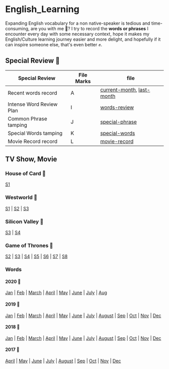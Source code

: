 # English_Learning
  
Expanding English vocabulary for a non native-speaker is tedious and time-consuming, are you with me 🤔? I try to record the **words or phrases** I encounter every day with some necessary context, hope it makes my English/Culture learning journey easier and more delight, and hopefully if it can inspire someone else, that's even better ✊.  

## Special Review 🐗   

|  Special Review      |    File Marks       |  file   	|
| ------------- |-------------  | ------- |
|    Recent words record   |  A  | [current-month](./words/2020/words-Aug.md),  [last-month](./words/2020/words-July.md)       |
|    Intense Word Review Plan    |  I  |  [words-review](./words-review.md)       |
|    Common Phrase tamping   |  J  | [special-phrase](./special/phrase.md)       |
|    Special Words tamping   |  K  | [special-words](./special/words1.md)       |
|    Movie Record record |  L | [movie-record](./media/movie.md)       |

## TV Show, Movie
### House of Card 🐺 
[S1](./media/houseOfCards/HOC1.md)

### Westworld 🤖
[S1](./media/westWorld/ww1.md) | [S2](./media/westWorld/ww2.md) | [S3](./media/westWorld/ww3.md)  

### Silicon Valley 🐨
[S3](./media/siliconValley/sv3.md) | [S4](./media/siliconValley/sv4.md) 

### Game of Thrones 👑
[S2](./media/GOT/GOT2.md) | [S3](./media/GOT/GOT3.md) | [S4](./media/GOT/GOT4.md) | [S5](./media/GOT/GOT5.md)  | [S6](./media/GOT/GOT6.md)  | [S7](./media/GOT/GOT7.md)  | [S8](./media/GOT/GOT8.md)  

### Words 

#### 2020 👊 
[Jan](./words/2020/words-Jan.md) | [Feb](./words/2020/words-Feb.md) | [March](./words/2020/words-Mar.md) |  [April](./words/2020/words-April.md) | [May](./words/2020/words-May.md) | [June](./words/2020/words-Jun.md) | [July](./words/2020/words-July.md) | [Aug](./words/2020/words-Aug.md)  

#### 2019 🏃  
[Jan](./words/2019/words-Jan.md) | [Feb](./words/2019/words-Feb.md) | [March](./words/2019/words-March.md) |  [April](./words/2019/words-April.md) | 
[May](./words/2019/words-May.md) | [June](./words/2019/words-June.md) | [July](./words/2019/words-July.md) |  [August](./words/2019/words-Aug.md) |
[Sep](./words/2019/words-Sep.md) | [Oct](./words/2019/words-Oct.md) | [Nov](./words/2019/words-Nov.md) | [Dec](./words/2019/words-Dec.md)   

#### 2018 💃  
[Jan](./words/2018/words-Jan.md) | [Feb](./words/2018/words-Feb.md) | [March](./words/2018/words-Mar.md) | [April](./words/2018/words-Apr.md)  | [May](./words/2018/words-May.md)  | [June](./words/2018/words-Jun.md)  | [July](./words/2018/words-Jul.md)  | [August](./words/2018/words-Aug.md)  | [Sep](./words/2018/words-Sep.md)  | [Oct](./words/2018/words-Oct.md) | [Nov](./words/2018/words-Nov.md)  | [Dec](./words/2018/words-Dec.md)  

#### 2017 👀  
[April](./words/2017/words-Apr.md)  | [May](./words/2017/words-May.md)  | [June](./words/2017/words-Jun.md)  | [July](./words/2017/words-Jul.md)  | [August](./words/2017/words-Aug.md)  | [Sep](./words/2017/words-Sep.md)  | [Oct](./words/2017/words-Oct.md) | [Nov](./words/2017/words-Nov.md)  | [Dec](./words/2017/words-Dec.md) 

